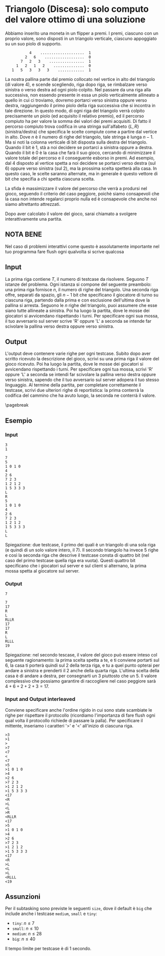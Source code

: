# Triangolo (Discesa): solo computo del valore ottimo di una soluzione

Abbiamo inserito una moneta in un flipper a premi.
I premi, ciascuno con un proprio valore, sono disposti in un triangolo verticale, ciascuno appoggiato su un suo piolo di supporto.

```
           4    ....................  1
         2   6    ..................  0
       7   2   3    ................  1
     1   2   1   2    ..............  0
   1   5   3   3   3    ............  1
```

La nostra pallina parte dal premio collocato nel vertice in alto del triangolo (di valore $4$), e scende scegliendo, riga dopo riga, se rimbalzare verso sinistra o verso destra ad ogni piolo colpito.
Nel passare da una riga alla successiva, non essendo presente in essa un piolo verticalmente allineato a quello in cui ci troviamo, dovremo portarci verso sinistra oppure verso destra, raggiungendo il primo piolo della riga successiva che si incontra in tale direzione. In questo modo, di ogni riga del triangolo verrà colpito precisamente un piolo (ed acquisito il relativo premio), ed il percorso compiuto ha per valore la somma dei valori dei premi acquisiti.
Di fatto il percorso compiuto trova codifica in una stringa sull'alfabeto $\{L,R\}$ (sinistra/destra) che specifica le scelte compiute come a partire dal vertice in alto. Dove $n$ è il numero di righe del triangolo, tale stringa è lunga $n-1$.
Ma si noti la colonna verticale di bit disposta sulla destra del triangolo. Quando il bit è 1, stà a noi decidere se portarci a sinistra oppure a destra. Quando il bit è 0 è la casa che farà il suo gioco, cercando di minimizzare il valore totale del percorso e il conseguente esborso in premi. Ad esempio, dal $4$ disposto al vertice spetta a noi decidere se portarci verso destra (sul $6$) oppure verso sinistra (sul $2$), ma la prossima scelta spetterà alla casa. In questo caso, le scelte saranno alternate, ma in generale è questo vettore di bit che specifia a chi spetta ciascuna scelta. 

La sfida è massimizzare il valore del percorso che verrà a prodursi nel gioco, seguendo il criterio del caso peggiore, poichè siamo consapevoli che la casa non intende regalarci proprio nulla ed è consapevole che anche noi siamo altrettanto attrezzati.

Dopo aver calcolato il valore del gioco, sarai chiamato a svolgere interattivamente una partita.

## NOTA BENE
Nel caso di problemi interattivi come questo è assolutamente importante nel tuo programma fare flush ogni qualvolta si scrive qualcosa



## Input
La prima riga contiene $T$, il numero di testcase da risolvere. Seguono $T$
istanze del problema.
Ogni istanza si compone del seguente preambolo:
una prima riga fornisce $n$, il numero di righe del triangolo.
Una seconda riga offre, separati da spazio, gli $n-1$ bit che specificano il giocatore di turno su ciascuna riga, partendo dalla prima e con esclusione dell'ultima dove la pallina si arresta.
Seguono le $n$ righe del triangolo, puoi assumere che esse siano tutte allineate a sinistra.
Poi ha luogo la partita, dove le mosse dei giocatori si avvicendano rispettando i turni.
Per specificare ogni sua mossa, il tuo avversario sul server scrive 'R' oppure 'L' a seconda se intende far scivolare la pallina verso destra oppure verso sinistra.


## Output
L'output deve contenere varie righe per ogni testcase.
Subito dopo aver scritto ricevuto la descrizione del gioco, scrivi su una prima riga il valore del gioco ricevuto.
Poi ha luogo la partita, dove le mosse dei giocatori si avvicendano rispettando i turni.
Per specificare ogni tua mossa, scrivi 'R' oppure 'L' a seconda se intendi far scivolare la pallina verso destra oppure verso sinistra, sapendo che il tuo avversario sul server adopera il tuo stesso linguaggio.
Al termine della partita, per completare correttamente il testcase, scrivi due ulteriori righe di reportistica: la prima conterrà la codifica del cammino che ha avuto luogo, la seconda ne conterrà il valore.


\pagebreak
## Esempio

### Input
```
3
1

7
5
1 0 1 0
4
2 6
7 2 3
1 2 1 2
1 5 3 3 3
L
R
5
1 0 1 0
4
2 6
7 2 3
1 2 1 2
1 5 3 3 3
L
L
```

Spiegazione: due testcase, il primo dei quali è un triangolo di una sola riga (e quindi di un solo valore intero, il $7$). Il secondo triangolo ha invece $5$ righe e così la seconda riga che descrive il testcase consta di quattro bit (nel caso del primo testcase quella riga era vuota). Questi quattro bit specificano che i giocatori sul server e sul client si alternano, la prima mossa spetta al giocatore sul server.

### Output
```
7

7
17
R
L
RLLR
17
17
R
L
RLLL
19
```
Spiegazione: nel secondo tescase, il valore del gioco può essere inteso col seguente ragionamento:
la prima scelta spetta a te, e ti conviene portarti sul $6$, la casa ti porterà quindi sul $2$ della terza riga, e tu a quel punto opterai per andare a sinistra e prenderti il $2$ anche della quarta riga. L'ultima scelta della casa è di andare a destra, per consegnarti un $3$ piuttosto che un $5$. Il valore complessivo che possiamo garantire di raccogliere nel caso peggiore sarà $4+6+2+2+3=17$.

### Input and Output interleaved

Conviene specificare anche l'ordine rigido in cui sono state scambiate le righe per rispettare il protocollo (ricordiamo l'importanza di fare flush ogni qual volta il protocollo richiede di passare la palla).
Per specificare il mittente, inseriamo i caratteri '>' e '<' all'inizio di ciascuna riga.

```
>3
>1
>
>7
<7
<
<7
>5
>1 0 1 0
>4
>2 6
>7 2 3
>1 2 1 2
>1 5 3 3 3
<17
<R
>L
<L
>R
<RLLR
<17
>5
>1 0 1 0
>4
>2 6
>7 2 3
>1 2 1 2
>1 5 3 3 3
<17
<R
>L
<L
>L
<RLLL
<19
```



## Assunzioni

Per il subtasking sono previste le seguenti `size`, dove il default è `big` che include anche i testcase `medium`, `small` e `tiny`:

* `tiny`: $n \leq 7$
* `small`: $n \leq 10$
* `medium`: $n \leq 28$
* `big`: $n \leq 40$

Il tempo limite per testcase è di $1$ secondo.

